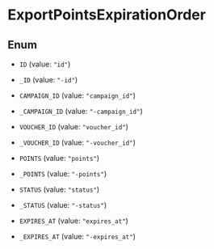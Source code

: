 

# ExportPointsExpirationOrder

## Enum


* `ID` (value: `"id"`)

* `_ID` (value: `"-id"`)

* `CAMPAIGN_ID` (value: `"campaign_id"`)

* `_CAMPAIGN_ID` (value: `"-campaign_id"`)

* `VOUCHER_ID` (value: `"voucher_id"`)

* `_VOUCHER_ID` (value: `"-voucher_id"`)

* `POINTS` (value: `"points"`)

* `_POINTS` (value: `"-points"`)

* `STATUS` (value: `"status"`)

* `_STATUS` (value: `"-status"`)

* `EXPIRES_AT` (value: `"expires_at"`)

* `_EXPIRES_AT` (value: `"-expires_at"`)



